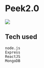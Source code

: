 # Peek2.0
<img src="https://i.imgur.com/B4PU9qp.png"/>

## Tech used

```
node.js
Express
ReactJS
MongoDB
```


